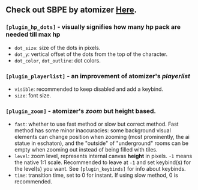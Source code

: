 ## Check out SBPE by atomizer [Here](https://github.com/atomizer/sbpe).
### `[plugin_hp_dots]` - visually signifies how many hp pack are needed till max hp

- `dot_size`: size of the dots in pixels.
- `dot_y`: vertical offset of the dots from the top of the character.
- `dot_color`, `dot_outline`: dot colors.
### `[plugin_playerlist]` - an improvement of atomizer's *playerlist*

- `visible`: recommended to keep disabled and add a keybind.
- `size`: font size.

### `[plugin_zoom]` - atomizer's *zoom* but height based.

- `fast`: whether to use fast method or slow but correct method. Fast method has some minor inaccuracies: some background visual elements can change position when zooming (most prominently, the ai statue in eschaton), and the "outside" of "underground" rooms can be empty when zooming out instead of being filled with tiles.
- `level`: zoom level, represents internal canvas **height** in pixels. `-1` means the native 1:1 scale. Recommended to leave at `-1` and set keybind(s) for the level(s) you want. See `[plugin_keybinds]` for info about keybinds.
- `time`: transition time, set to 0 for instant. If using slow method, 0 is recommended.
